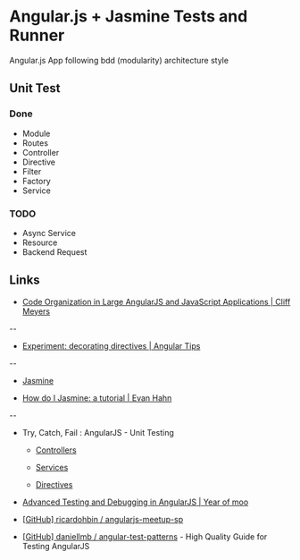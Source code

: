 # Angular.js + Jasmine Tests and Runner

Angular.js App following bdd (modularity) architecture style

## Unit Test

### Done
  
* Module
* Routes
* Controller
* Directive
* Filter
* Factory
* Service

### TODO

* Async Service
* Resource
* Backend Request


## Links

* [Code Organization in Large AngularJS and JavaScript Applications | Cliff Meyers](http://cliffmeyers.com/blog/2013/4/21/code-organization-angularjs-javascript)

--

* [Experiment: decorating directives | Angular Tips](http://angular-tips.com/blog/2013/09/experiment-decorating-directives/)

--

* [Jasmine](http://pivotal.github.io/jasmine/)

* [How do I Jasmine: a tutorial | Evan Hahn](http://evanhahn.com/how-do-i-jasmine/)

--

* Try, Catch, Fail : AngularJS - Unit Testing

  * [Controllers](http://www.benlesh.com/2013/05/angularjs-unit-testing-controllers.html)

  * [Services](http://www.benlesh.com/2013/06/angular-js-unit-testing-services.html)

  * [Directives](http://www.benlesh.com/2013/06/angular-js-unit-testing-directives.html)
  

* [Advanced Testing and Debugging in AngularJS | Year of moo](http://www.yearofmoo.com/2013/09/advanced-testing-and-debugging-in-angularjs.html)

* [[GitHub] ricardohbin / angularjs-meetup-sp](https://github.com/ricardohbin/angularjs-meetup-sp)

* [[GitHub] daniellmb / angular-test-patterns](https://github.com/daniellmb/angular-test-patterns) - High Quality Guide for Testing AngularJS
